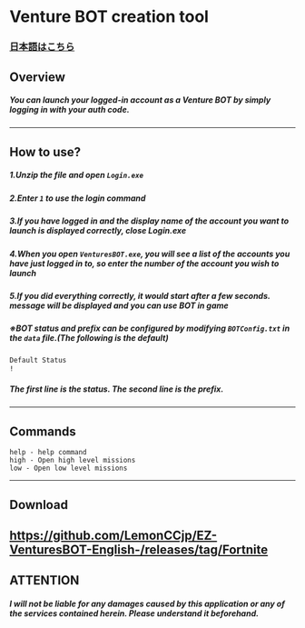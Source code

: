 # Venture BOT creation tool
### [日本語はこちら](https://github.com/LemonCCjp/EZ-VenturesBOT)

## Overview
##### You can launch your logged-in account as a Venture BOT by simply logging in with your auth code.
-----------------------------------------------
## How to use?
##### 1.Unzip the file and open `Login.exe`
##### 2.Enter `1` to use the login command
##### 3.If you have logged in and the display name of the account you want to launch is displayed correctly, close Login.exe
##### 4.When you open `VenturesBOT.exe`, you will see a list of the accounts you have just logged in to, so enter the number of the account you wish to launch
##### 5.If you did everything correctly, it would start after a few seconds. message will be displayed and you can use BOT in game

##### ※BOT status and prefix can be configured by modifying `BOTConfig.txt` in the `data` file.(The following is the default)
```txt
Default Status
!
```
##### The first line is the status. The second line is the prefix.
-----------------------------------------------
## Commands
```
help - help command
high - Open high level missions
low - Open low level missions
```
-----------------------------------------------
## Download
https://github.com/LemonCCjp/EZ-VenturesBOT-English-/releases/tag/Fortnite
-----------------------------------------------
## ATTENTION
##### I will not be liable for any damages caused by this application or any of the services contained herein. Please understand it beforehand.
